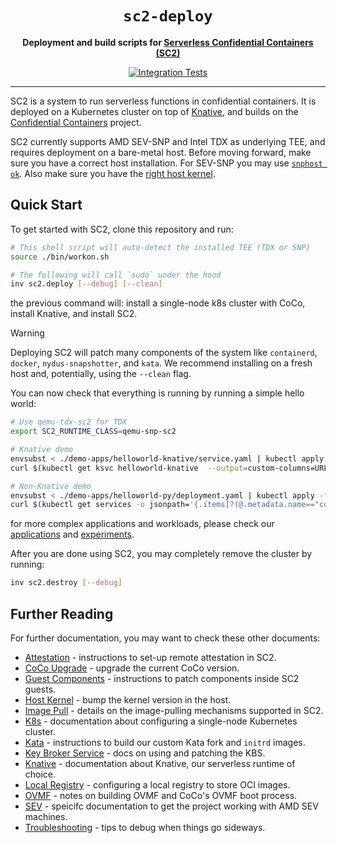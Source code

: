 <div align="center">
  <h1><code>sc2-deploy</code></h1>

  <p>
    <strong>Deployment and build scripts for
    <a href="https://github.com/sc2-sys/">Serverless Confidential Containers (SC2)</a></strong>
  </p>

  <p>
    <a href="https://github.com/coco-serverless/coco-serverless/actions/workflows/tests.yml"><img src="https://github.com/coco-serverless/coco-serverless/actions/workflows/tests.yml/badge.svg" alt="Integration Tests" /></a>
  </p>
  <hr>
</div>

SC2 is a system to run serverless functions in confidential containers. It
is deployed on a Kubernetes cluster on top of [Knative](
https://knative.dev/docs/), and builds on the [Confidential Containers](
https://github.com/confidential-containers) project.

SC2 currently supports AMD SEV-SNP and Intel TDX as underlying TEE, and requires
deployment on a bare-metal host. Before moving forward, make sure you have a
correct host installation. For SEV-SNP you may use [`snphost ok`](
https://github.com/virtee/snphost.git). Also make sure you have the [right
host kernel](./docs/host_kernel.md).

## Quick Start

To get started with SC2, clone this repository and run:

```bash
# This shell script will auto-detect the installed TEE (TDX or SNP)
source ./bin/workon.sh

# The following will call `sudo` under the hood
inv sc2.deploy [--debug] [--clean]
```

the previous command will: install a single-node k8s cluster with CoCo, install
Knative, and install SC2.

> [!WARNING]
> Deploying SC2 will patch many components of the system like `containerd`,
> `docker`, `nydus-snapshotter`, and `kata`. We recommend installing on a
> fresh host and, potentially, using the `--clean` flag.

You can now check that everything is running by running a simple hello world:

```bash
# Use qemu-tdx-sc2 for TDX
export SC2_RUNTIME_CLASS=qemu-snp-sc2

# Knative demo
envsubst < ./demo-apps/helloworld-knative/service.yaml | kubectl apply -f -
curl $(kubectl get ksvc helloworld-knative  --output=custom-columns=URL:.status.url --no-headers)

# Non-Knative demo
envsubst < ./demo-apps/helloworld-py/deployment.yaml | kubectl apply -f -
curl $(kubectl get services -o jsonpath='{.items[?(@.metadata.name=="coco-helloworld-py-node-port")].spec.clusterIP}'):8080
```

for more complex applications and workloads, please check our [applications](
https://github.com/sc2-sys/applications) and [experiments](
https://github.com/sc2-sys/experiments).

After you are done using SC2, you may completely remove the cluster by
running:

```bash
inv sc2.destroy [--debug]
```

## Further Reading

For further documentation, you may want to check these other documents:
* [Attestation](./docs/attestation.md) - instructions to set-up remote attestation in SC2.
* [CoCo Upgrade](./docs/upgrade_coco.md) - upgrade the current CoCo version.
* [Guest Components](./docs/guest_components.md) - instructions to patch components inside SC2 guests.
* [Host Kernel](./docs/host_kernel.md) - bump the kernel version in the host.
* [Image Pull](./docs/image_pull.md) - details on the image-pulling mechanisms supported in SC2.
* [K8s](./docs/k8s.md) - documentation about configuring a single-node Kubernetes cluster.
* [Kata](./docs/kata.md) - instructions to build our custom Kata fork and `initrd` images.
* [Key Broker Service](./docs/kbs.md) - docs on using and patching the KBS.
* [Knative](./docs/knative.md) - documentation about Knative, our serverless runtime of choice.
* [Local Registry](./docs/registry.md) - configuring a local registry to store OCI images.
* [OVMF](./docs/ovmf.md) - notes on building OVMF and CoCo's OVMF boot process.
* [SEV](./docs/sev.md) - speicifc documentation to get the project working with AMD SEV machines.
* [Troubleshooting](./docs/troubleshooting.md) - tips to debug when things go sideways.
